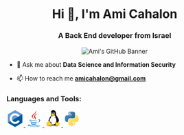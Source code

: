 <h1 align="center">Hi 👋, I'm Ami Cahalon</h1>
<h3 align="center">A Back End developer from Israel</h3>
<center><img src="https://i.ibb.co/pZZZj8v/Ami-Cahalon-1.gif" align="center" alt="Ami's GitHub Banner" width="270"/></center> 

- 💬 Ask me about **Data Science and Information Security**

- 📫 How to reach me **amicahalon@gmail.com**

<h3 align="left">Languages and Tools:</h3>
<p align="left"> <a href="https://www.cprogramming.com/" target="_blank" rel="noreferrer"> <img src="https://raw.githubusercontent.com/devicons/devicon/master/icons/c/c-original.svg" alt="c" width="40" height="40"/> </a> <a href="https://www.java.com" target="_blank" rel="noreferrer"> <img src="https://raw.githubusercontent.com/devicons/devicon/master/icons/java/java-original.svg" alt="java" width="40" height="40"/> </a> <a href="https://www.linux.org/" target="_blank" rel="noreferrer"> <img src="https://raw.githubusercontent.com/devicons/devicon/master/icons/linux/linux-original.svg" alt="linux" width="40" height="40"/> </a> <a href="https://www.python.org" target="_blank" rel="noreferrer"> <img src="https://raw.githubusercontent.com/devicons/devicon/master/icons/python/python-original.svg" alt="python" width="40" height="40"/> </a> </p>
